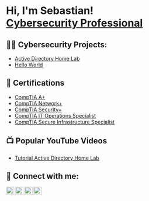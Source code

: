 <h1>Hi, I'm Sebastian! <br><a href="https://www.linkedin.com/in/sebastian-torres-3282a2279">Cybersecurity Professional</a></h1>

<h2>👨‍💻 Cybersecurity Projects:</h2>

  - [Active Directory Home Lab](https://github.com/joshmadakor1/LABURL)
  - [Hello World](https://github.com/joshmadakor1/LABURL)

<h2>📄 Certifications</h2>

- [CompTIA A+](https://www.credly.com/badges/42cce142-69c3-4b95-9787-41d33504f47c/public_url)
- [CompTIA Network+](https://www.credly.com/badges/530e4c3e-6627-400e-8bc9-b329efd26266/public_url)
- [CompTIA Security+](https://www.credly.com/badges/9371ecac-feac-4797-8d45-9ff151a4fb78/public_url)
- [CompTIA IT Operations Specialist](https://www.credly.com/badges/60ea1e71-2330-4395-9c1b-005693c1f5fe/public_url)
- [CompTIA Secure Infrastructure Specialist](https://www.credly.com/badges/ca99382a-91d3-43ee-89c2-e2eb56265124/public_url)
  
<h2>📺 Popular YouTube Videos</h2>

- [Tutorial Active Directory Home Lab](https://www.youtube.com/watch?v=a83ASGn_V_s)


<h2> 🤳 Connect with me:</h2>

[<img align="left" alt="JoshMadakor | YouTube" width="22px" src="https://cdn.jsdelivr.net/npm/simple-icons@v3/icons/youtube.svg" />][youtube]
[<img align="left" alt="JoshMadakor | Twitter" width="22px" src="https://cdn.jsdelivr.net/npm/simple-icons@v3/icons/twitter.svg" />][twitter]
[<img align="left" alt="JoshMadakor | LinkedIn" width="22px" src="https://cdn.jsdelivr.net/npm/simple-icons@v3/icons/linkedin.svg" />][linkedin]
[<img align="left" alt="JoshMadakor | Instagram" width="22px" src="https://cdn.jsdelivr.net/npm/simple-icons@v3/icons/instagram.svg" />][instagram]

[twitter]: https://twitter.com/joshmadakor
[youtube]: https://www.youtube.com/c/joshmadakor
[instagram]: https://www.instagram.com/joshmadakor/
[linkedin]: https://linkedin.com/in/joshmadakor

<!--
**joshmadakor1/joshmadakor1** is a ✨ _special_ ✨ repository because its `README.md` (this file) appears on your GitHub profile.

Here are some ideas to get you started:

- 🔭 I’m currently working on ...
- 🌱 I’m currently learning ...
- 👯 I’m looking to collaborate on ...
- 🤔 I’m looking for help with ...
- 💬 Ask me about ...
- 📫 How to reach me: ...
- 😄 Pronouns: ...
- ⚡ Fun fact: ...
-->
